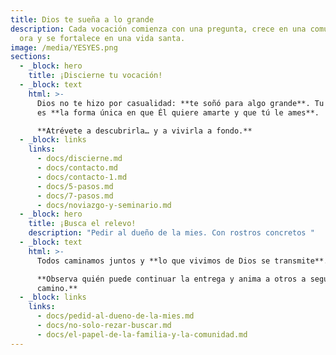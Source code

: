 ```yaml
---
title: Dios te sueña a lo grande
description: Cada vocación comienza con una pregunta, crece en una comunidad que
  ora y se fortalece en una vida santa.
image: /media/YESYES.png
sections:
  - _block: hero
    title: ¡Discierne tu vocación!
  - _block: text
    html: >-
      Dios no te hizo por casualidad: **te soñó para algo grande**. Tu vocación
      es **la forma única en que Él quiere amarte y que tú le ames**.  

      **Atrévete a descubrirla… y a vivirla a fondo.**
  - _block: links
    links:
      - docs/discierne.md
      - docs/contacto.md
      - docs/contacto-1.md
      - docs/5-pasos.md
      - docs/7-pasos.md
      - docs/noviazgo-y-seminario.md
  - _block: hero
    title: ¡Busca el relevo!
    description: "Pedir al dueño de la mies. Con rostros concretos "
  - _block: text
    html: >-
      Todos caminamos juntos y **lo que vivimos de Dios se transmite**.  

      **Observa quién puede continuar la entrega y anima a otros a seguir este
      camino.**
  - _block: links
    links:
      - docs/pedid-al-dueno-de-la-mies.md
      - docs/no-solo-rezar-buscar.md
      - docs/el-papel-de-la-familia-y-la-comunidad.md
---
```

